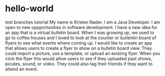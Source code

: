 # hello-world
test branches tutorial
My name is Kristen Nader.  I am a Java Developer.  I am open to new oppportunities in software development.  I have a new idea for an app that is a virtual bulletin board.  When I was growing up, we used to go to coffee houses and I loved to look at the counter or bullentin board of flyers to see what events where coming up.  I would like to create an app that allows users to create a flyer to show on a bulletin board view.  They could import a picture, use a template, or upload an existing flyer.  When you click the flyer this would allow users to see if they uploaded past shows, picutes, sound, or video.  They could also tag their friends if they want to attend an event.

